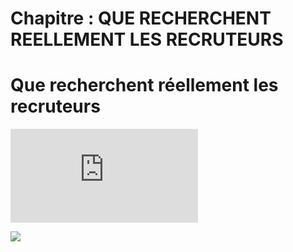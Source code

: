 # Chapitre : QUE RECHERCHENT REELLEMENT LES RECRUTEURS


# Que recherchent réellement les recruteurs

<iframe allowfullscreen="true" frameborder="0" src="https://www.youtube.com/embed/A_xHynuk-4I"></iframe>

![](https://imgur.com/uCZINoI.png)
